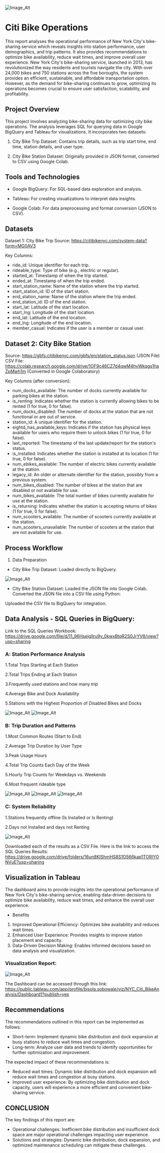 ![Image_Alt](https://github.com/BisolaKadiri/Citi-Bike-Operations/blob/93d478385003619b05217d8483193111637014b0/Picture1.png)



# Citi Bike Operations
This report analyses the operational performance of New York City's bike-sharing service which reveals insights into station performance, user demographics, and trip patterns. It also provides recommendations to optimize bike availability, reduce wait times, and improve overall user experience.
New York City's bike-sharing service, launched in 2013, has revolutionized the way residents and tourists navigate the city. With over 24,000 bikes and 750 stations across the five boroughs, the system provides an efficient, sustainable, and affordable transportation option. However, as the demand for bike-sharing continues to grow, optimizing its operations becomes crucial to ensure user satisfaction, scalability, and profitability.

## Project Overview
This project involves analyzing bike-sharing data for optimizing city bike operations. The analysis leverages SQL for querying data in Google BigQuery and Tableau for visualizations. It incorporates two datasets:

1. City Bike Trip Dataset: Contains trip details, such as trip start time, end time, station details, and user type.

2. City Bike Station Dataset: Originally provided in JSON format, converted to CSV using Google Colab.

## Tools and Technologies

- Google BigQuery: For SQL-based data exploration and analysis.

- Tableau: For creating visualizations to interpret data insights.

- Google Colab: For data preprocessing and format conversion (JSON to CSV).

## Datasets

Dataset 1: City Bike Trip
Source: https://citibikenyc.com/system-data?form=MG0AV3

Key Columns:
- ride_id: Unique identifier for each trip.
- rideable_type: Type of bike (e.g., electric or regular).
- started_at: Timestamp of when the trip started.
- ended_at: Timestamp of when the trip ended.
- start_station_name: Name of the station where the trip started.
- start_station_id: ID of the start station.
- end_station_name: Name of the station where the trip ended.
- end_station_id: ID of the end station.
- start_lat: Latitude of the start location.
- start_lng: Longitude of the start location.
- end_lat: Latitude of the end location.
- end_lng: Longitude of the end location.
- member_casual: Indicates if the user is a member or casual user.

## Dataset 2: City Bike Station
Source: https://gbfs.citibikenyc.com/gbfs/en/station_status.json (JSON File)
CSV File: https://colab.research.google.com/drive/1OF9c46CZ7d4qwM4hvWkqgs1haZpMwh1m (Converted in Google Colaboratory)

Key Columns (after conversion):
- num_docks_available: The number of docks currently available for parking bikes at the station.
- is_renting: Indicates whether the station is currently allowing bikes to be rented (1 for true, 0 for false).
- num_docks_disabled: The number of docks at the station that are not functional or are out of service.
- station_id: A unique identifier for the station.
- eightd_has_available_keys: Indicates if the station has physical keys available for users who require them to unlock bikes (1 for true, 0 for false).
- last_reported: The timestamp of the last update/report for the station's status.
- is_installed: Indicates whether the station is installed at its location (1 for true, 0 for false).
- num_ebikes_available: The number of electric bikes currently available at the station.
- legacy_id: An older or alternate identifier for the station, possibly from a previous system.
- num_bikes_disabled: The number of bikes at the station that are disabled or not available for use.
- num_bikes_available: The total number of bikes currently available for use at the station.
- is_returning: Indicates whether the station is accepting returns of bikes (1 for true, 0 for false).
- num_scooters_available: The number of scooters currently available at the station.
- num_scooters_unavailable: The number of scooters at the station that are not available for use.


## Process Workflow

1. Data Preparation

- City Bike Trip Dataset:
Loaded directly to BigQuery.

![Image_Alt](https://github.com/BisolaKadiri/Citi-Bike-Operations/blob/fcd9b9844479527b3233dc211c7199bcb0fc4f4f/CitiBikeTrip_Schema.png)


- City Bike Station Dataset:
Loaded the JSON file into Google Colab.
Converted the JSON file into a CSV file using Python:

Uploaded the CSV file to BigQuery for integration.

## Data Analysis - SQL Queries in BigQuery:
Link to the SQL Queries  Workbook: https://drive.google.com/file/d/11_96HsejgIlru9y_0kwxBtqR2S0JrYV8/view?usp=sharing

### A: Station Performance Analysis

1.Total Trips Starting at Each Station

2.Total Trips Ending at Each Station

3.Frequently used stations and how many trip

4.Average Bike and Dock Availability

5.Stations with the Highest Proportion of Disabled Bikes and Docks


![Image_Alt](https://github.com/BisolaKadiri/Citi-Bike-Operations/blob/c31e09d3d39226d2e32e0165c0a4350c13a87a49/BigQuery1.png)
![Image_Alt](https://github.com/BisolaKadiri/Citi-Bike-Operations/blob/679096ed949a9076bcb387c1947475d4722e5385/BigQuery1B.png)


### B: Trip Duration and Patterns
1.Most Common Routes (Start to End)

2.Average Trip Duration by User Type

3.Peak Usage Hours

4.Total Trip Counts Each Day of the Week

5.Hourly Trip Counts for Weekdays vs. Weekends

6.Most frequent rideable type


![Image_Alt](https://github.com/BisolaKadiri/Citi-Bike-Operations/blob/94f0177903c3b99cf4469e5bb596f0b10971a6c5/BigQuery2.png)
![Image_Alt](https://github.com/BisolaKadiri/Citi-Bike-Operations/blob/abe2975fe5264c8403ba7037eb913d8d6ee6b062/BigQuery2A.png)
![Image_Alt](https://github.com/BisolaKadiri/Citi-Bike-Operations/blob/541040a2e6a2759c183c4a0267b505b3f8cd771e/BigQuery2B.png)


### C: System Reliability 
1.Stations frequently offline (Is Installed or Is Renting)

2.Days not Installed and days not Renting

![Image_Alt](https://github.com/BisolaKadiri/Citi-Bike-Operations/blob/bf0f3bb9a9a4efbd8b7d48c5a1727f2421f2cf01/BigQuery3.png)



Downloaded each of the results as a CSV File. Here is the link to access the SQL Queries Results: https://drive.google.com/drive/folders/16un8KIShmHS8S1O566kap1TORIYONVuE?usp=sharing

## Visualization in Tableau 
The dashboard aims to provide insights into the operational performance of New York City's bike-sharing service, enabling data-driven decisions to optimize bike availability, reduce wait times, and enhance the overall user experience.
      
- Benefits
1. Improved Operational Efficiency: Optimizes bike availability and reduces wait times.
2. Enhanced User Experience: Provides insights to improve station placement and capacity.
3. Data-Driven Decision Making: Enables informed decisions based on data analysis and visualization.


### Visualization Report:

![Image_Alt](https://github.com/BisolaKadiri/Citi-Bike-Operations/blob/6fa00fe53bff1a8917158f0d8fab7e11077872b3/Citi_Bike_Tableau%20Visuals.png)


The Dashboard can be accessed through this link: https://public.tableau.com/app/profile/bisola.sobowale/viz/NYC_Citi_BikeAnalysis/Dashboard1?publish=yes 

## Recommendations
The recommendations outlined in this report can be implemented as follows:
- Short-term: Implement dynamic bike distribution and dock expansion at busy stations to reduce wait times and congestion.
-	Long-term: Analyze user data and trends to identify opportunities for further optimization and improvement.
  
The expected impact of these recommendations is:
-	Reduced wait times: Dynamic bike distribution and dock expansion will reduce wait times and congestion at busy stations.
-	Improved user experience: By optimizing bike distribution and dock capacity, users will experience a more efficient and convenient bike-sharing service.

## CONCLUSION
The key findings of this report are:
-	Operational challenges: Inefficient bike distribution and insufficient dock space are major operational challenges impacting user experience.
- Solutions and strategies: Dynamic bike distribution, dock expansion, and optimized maintenance scheduling can mitigate these challenges.







